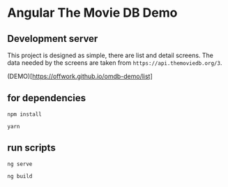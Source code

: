 # Angular The Movie DB Demo

## Development server

This project is designed as simple, there are list and detail screens. The data needed by the screens are taken from `https://api.themoviedb.org/3`.

(DEMO)[https://offwork.github.io/omdb-demo/list]

## for dependencies
```
npm install

yarn
```
## run scripts
```
ng serve

ng build
```
